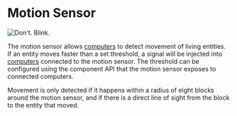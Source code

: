 # Motion Sensor

![Don't. Blink.](oredict:opencomputers:motionSensor)

The motion sensor allows [computers](../general/computer.md) to detect movement of living entities. If an entity moves faster than a set threshold, a signal will be injected into [computers](../general/computer.md) connected to the motion sensor. The threshold can be configured using the component API that the motion sensor exposes to connected computers.

Movement is only detected if it happens within a radius of eight blocks around the motion sensor, and if there is a direct line of sight from the block to the entity that moved.

